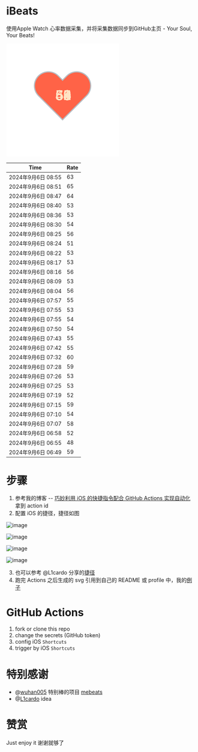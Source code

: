 # iBeats
使用Apple Watch 心率数据采集，并将采集数据同步到GitHub主页 - Your Soul, Your Beats!

![](./files/heart.svg)

<!--START_SECTION:my_heart_rate-->
| Time | Rate | 
 | ---- | ---- | 
| 2024年9月6日 08:55 | 63 |
| 2024年9月6日 08:51 | 65 |
| 2024年9月6日 08:47 | 64 |
| 2024年9月6日 08:40 | 53 |
| 2024年9月6日 08:36 | 53 |
| 2024年9月6日 08:30 | 54 |
| 2024年9月6日 08:25 | 56 |
| 2024年9月6日 08:24 | 51 |
| 2024年9月6日 08:22 | 53 |
| 2024年9月6日 08:17 | 53 |
| 2024年9月6日 08:16 | 56 |
| 2024年9月6日 08:09 | 53 |
| 2024年9月6日 08:04 | 56 |
| 2024年9月6日 07:57 | 55 |
| 2024年9月6日 07:55 | 53 |
| 2024年9月6日 07:55 | 54 |
| 2024年9月6日 07:50 | 54 |
| 2024年9月6日 07:43 | 55 |
| 2024年9月6日 07:42 | 55 |
| 2024年9月6日 07:32 | 60 |
| 2024年9月6日 07:28 | 59 |
| 2024年9月6日 07:26 | 53 |
| 2024年9月6日 07:25 | 53 |
| 2024年9月6日 07:19 | 52 |
| 2024年9月6日 07:15 | 59 |
| 2024年9月6日 07:10 | 54 |
| 2024年9月6日 07:07 | 58 |
| 2024年9月6日 06:58 | 52 |
| 2024年9月6日 06:55 | 48 |
| 2024年9月6日 06:49 | 59 |

<!--END_SECTION:my_heart_rate-->

# 步骤
1. 参考我的博客 -- [巧妙利用 iOS 的快捷指令配合 GitHub Actions 实现自动化](https://github.com/yihong0618/gitblog/issues/198) 拿到 action id
2. 配置 iOS 的捷径，捷径如图

![image](https://user-images.githubusercontent.com/15976103/122154218-0db0b480-ce97-11eb-93bb-5aec07c558dc.png)

![image](https://user-images.githubusercontent.com/15976103/122154236-186b4980-ce97-11eb-8e4b-70551a0391ae.png)

![image](https://user-images.githubusercontent.com/15976103/122154268-2d47dd00-ce97-11eb-902e-3acf292265a9.png)

![image](https://user-images.githubusercontent.com/15976103/122174055-fa144680-ceb4-11eb-9be2-3eb83cd516f7.png)

3. 也可以参考 @L1cardo 分享的[捷径](https://www.icloud.com/shortcuts/6ab6047b459c41ad822ad6b94b1c03d4)
4. 跑完 Actions 之后生成的 svg 引用到自己的 README 或 profile 中，我的[例子](https://github.com/yihong0618) 

# GitHub Actions

1. fork or clone this repo
2. change the secrets (GitHub token)
3. config iOS `Shortcuts` 
4. trigger by iOS `Shortcuts`

# 特别感谢
- @[wuhan005](https://github.com/wuhan005) 特别棒的项目 [mebeats](https://github.com/wuhan005/mebeats)
- @[L1cardo](https://github.com/L1cardo) idea

# 赞赏
Just enjoy it
谢谢就够了
